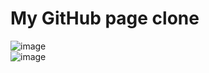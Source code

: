#  My GitHub page  clone <br>
![image](https://user-images.githubusercontent.com/110189253/224466328-ec8b33f0-db4a-45ab-a7b1-0f895608df27.png)<br>
![image](https://user-images.githubusercontent.com/110189253/224466348-d6ea7059-a018-4053-b4f8-9d1cfa60dc63.png)<br>


